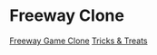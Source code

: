 # Freeway Clone

<a href="https://mickeymouska.itch.io/freeway-clone-final">Freeway Game Clone</a>
<a href="https://mickeymouska.itch.io/tricks-and-treats">Tricks & Treats</a>


